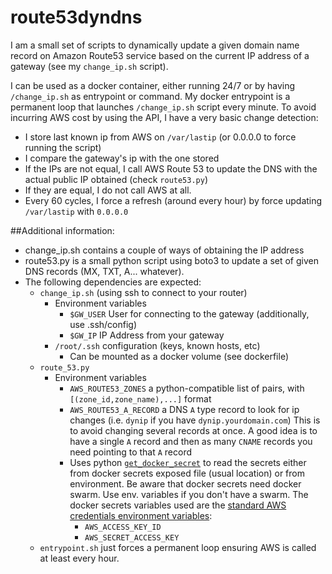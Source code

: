 # route53dyndns
I am a small set of scripts to dynamically update a given domain name record on Amazon Route53 service based on the
current IP address of a gateway (see my `change_ip.sh` script).

I can be used as a docker container, either running 24/7 or by having `/change_ip.sh` as entrypoint or command.
My docker entrypoint is a permanent loop that launches `/change_ip.sh` script every minute.
To avoid incurring AWS cost by using the API, I have a very basic change detection:
- I store last known ip from AWS on `/var/lastip` (or 0.0.0.0 to force running the script)
- I compare the gateway's ip with the one stored
- If the IPs are not equal, I call AWS Route 53 to update the DNS with the actual public IP
  obtained (check `route53.py`)
- If they are equal, I do not call AWS at all.
- Every 60 cycles, I force a refresh (around every hour) by force updating `/var/lastip` with `0.0.0.0` 
  
##Additional information:

* change_ip.sh contains a couple of ways of obtaining the IP address
* route53.py is a small python script using boto3 to update a set of given DNS records (MX, TXT, A... whatever).
* The following dependencies are expected:
  * `change_ip.sh` (using ssh to connect to your router)
    * Environment variables
      * `$GW_USER` User for connecting to the gateway (additionally, use .ssh/config)
      * `$GW_IP` IP Address from your gateway
    * `/root/.ssh` configuration (keys, known hosts, etc)
      * Can be mounted as a docker volume (see dockerfile)
  * `route_53.py`
    * Environment variables
      * `AWS_ROUTE53_ZONES` a python-compatible list of pairs, with `[(zone_id,zone_name),...]` format
      * `AWS_ROUTE53_A_RECORD` a DNS `A` type record to look for ip changes (i.e. `dynip` if you have `dynip.yourdomain.com`)
        This is to avoid changing several records at once. A good idea is to have a single `A` record and then as many `CNAME` records you need
        pointing to that `A` record
      * Uses python [`get_docker_secret`](https://pypi.org/project/get-docker-secret/) to read the secrets either from 
        docker secrets exposed file (usual location) or from environment.
        Be aware that docker secrets need docker swarm. Use env. variables if you don't have a swarm.
        The docker secrets variables used are the [standard AWS credentials environment variables](https://docs.aws.amazon.com/cli/latest/userguide/cli-configure-envvars.html):
          * `AWS_ACCESS_KEY_ID`
          * `AWS_SECRET_ACCESS_KEY`
  * `entrypoint.sh` just forces a permanent loop ensuring AWS is called at least every hour.  